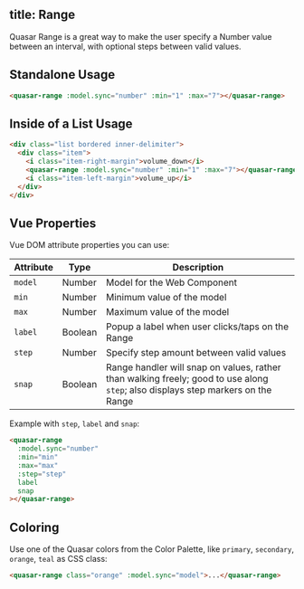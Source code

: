 title: Range
---
Quasar Range is a great way to make the user specify a Number value between an interval, with optional steps between valid values.

<input type="hidden" data-fullpage-demo="form/range">

## Standalone Usage

``` html
<quasar-range :model.sync="number" :min="1" :max="7"></quasar-range>
```

## Inside of a List Usage

``` html
<div class="list bordered inner-delimiter">
  <div class="item">
    <i class="item-right-margin">volume_down</i>
    <quasar-range :model.sync="number" :min="1" :max="7"></quasar-range>
    <i class="item-left-margin">volume_up</i>
  </div>
</div>
```

## Vue Properties
Vue DOM attribute properties you can use:

| Attribute | Type | Description |
| --- | --- | --- |
| `model` | Number | Model for the Web Component |
| `min` | Number | Minimum value of the model |
| `max` | Number | Maximum value of the model |
| `label` | Boolean | Popup a label when user clicks/taps on the Range |
| `step` | Number | Specify step amount between valid values |
| `snap` | Boolean | Range handler will snap on values, rather than walking freely; good to use along `step`; also displays step markers on the Range |

Example with `step`, `label` and `snap`:
``` html
<quasar-range
  :model.sync="number"
  :min="min"
  :max="max"
  :step="step"
  label
  snap
></quasar-range>
```

## Coloring
Use one of the Quasar colors from the Color Palette, like `primary`, `secondary`, `orange`, `teal` as CSS class:

``` html
<quasar-range class="orange" :model.sync="model">...</quasar-range>
```
